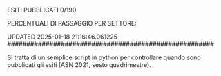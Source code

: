 ESITI PUBBLICATI 0/190 

PERCENTUALI DI PASSAGGIO PER SETTORE:

UPDATED 2025-01-18 21:16:46.061225
###################################################### 

Si tratta di un semplice script in python per controllare quando sono pubblicati gli esiti (ASN 2021, sesto quadrimestre).

